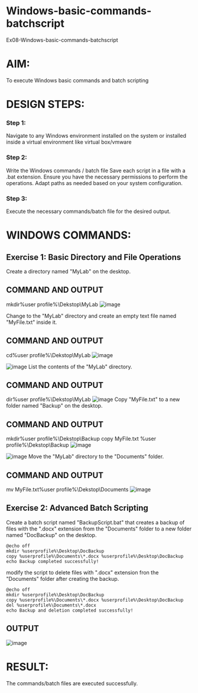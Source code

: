 # Windows-basic-commands-batchscript
Ex08-Windows-basic-commands-batchscript

# AIM:
To execute Windows basic commands and batch scripting

# DESIGN STEPS:

### Step 1:

Navigate to any Windows environment installed on the system or installed inside a virtual environment like virtual box/vmware 

### Step 2:

Write the Windows commands / batch file
Save each script in a file with a .bat extension.
Ensure you have the necessary permissions to perform the operations.
Adapt paths as needed based on your system configuration.
### Step 3:

Execute the necessary commands/batch file for the desired output. 

# WINDOWS COMMANDS:
## Exercise 1: Basic Directory and File Operations
Create a directory named "MyLab" on the desktop.

## COMMAND AND OUTPUT
mkdir%user profile%\Dekstop\MyLab
![image](https://github.com/swathisiva212/Windows-basic-commands-batchscript/assets/155249892/368b44ac-01e2-465d-9635-8f1d9a94330e)

Change to the "MyLab" directory and create an empty text file named "MyFile.txt" inside it.


## COMMAND AND OUTPUT
cd%user profile%\Dekstop\MyLab
![image](https://github.com/swathisiva212/Windows-basic-commands-batchscript/assets/155249892/0236873f-f82f-4cf1-a180-94e5c064d337)

![image](https://github.com/swathisiva212/Windows-basic-commands-batchscript/assets/155249892/58d71075-b386-40e0-a15a-fc462590b985)
List the contents of the "MyLab" directory.

## COMMAND AND OUTPUT
dir%user profile%\Dekstop\MyLab
![image](https://github.com/swathisiva212/Windows-basic-commands-batchscript/assets/155249892/2efbd868-41ba-4df8-98f3-1954b84c2f47)
Copy "MyFile.txt" to a new folder named "Backup" on the desktop.

## COMMAND AND OUTPUT
mkdir%user profile%\Dekstop\Backup
copy MyFile.txt %user profile%\Dekstop\Backup
![image](https://github.com/swathisiva212/Windows-basic-commands-batchscript/assets/155249892/0b185eee-aaa6-4667-aac6-5d75a9f214ae)

![image](https://github.com/swathisiva212/Windows-basic-commands-batchscript/assets/155249892/34d13a70-650b-474f-bdd7-ef732974337f)
Move the "MyLab" directory to the "Documents" folder.

## COMMAND AND OUTPUT
mv MyFile.txt%user profile%\Dekstop\Documents
![image](https://github.com/swathisiva212/Windows-basic-commands-batchscript/assets/155249892/5f3e432a-3ceb-4df5-8a70-19f999ac7517)

## Exercise 2: Advanced Batch Scripting
Create a batch script named "BackupScript.bat" that creates a backup of files with the ".docx" extension from the "Documents" folder to a new folder named "DocBackup" on the desktop.

```
@echo off
mkdir %userprofile%\Desktop\DocBackup
copy %userprofile%\Documents\*.docx %userprofile%\Desktop\DocBackup
echo Backup completed successfully!
```
modify the script to delete files with ".docx" extension fron the "Documents" folder after creating the backup.
````
@echo off
mkdir %userprofile%\Desktop\DocBackup
copy %userprofile%\Documents\*.docx %userprofile%\Desktop\DocBackup
del %userprofile%\Documents\*.docx
echo Backup and deletion completed successfully!
`````






## OUTPUT


![image](https://github.com/swathisiva212/Windows-basic-commands-batchscript/assets/155249892/1f1d7dad-3005-49c1-b03b-fd8cedf32eca)



# RESULT:
The commands/batch files are executed successfully.

